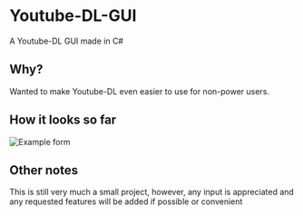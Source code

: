 # Youtube-DL-GUI
A Youtube-DL GUI made in C#

## Why?
Wanted to make Youtube-DL even easier to use for non-power users.

## How it looks so far
![Example form](https://i.imgur.com/IDTnU7B.png)

## Other notes
This is still very much a small project, however, any input is appreciated and any requested features will be added if possible or convenient


